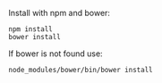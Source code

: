 Install with npm and bower:

    npm install
    bower install

If bower is not found use:

    node_modules/bower/bin/bower install
